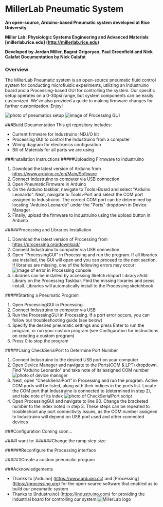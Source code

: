 # MillerLab Pneumatic System

**An open-source, Arduino-based Pneumatic system developed at Rice University**

**Miller Lab: Physiologic Systems Engineering and Advanced Materials**
**[millerlab.rice.edu] (http://millerlab.rice.edu)**

**Developed by Jordan Miller, Bagrat Grigoryan, Paul Greenfield and Nick Calafat**
**Documentation by Nick Calafat**

### Overview
The MillerLab Pneumatic system is an open-source pneumatic fluid control system for conducting microfluidic experiments, utilizing an Industruino board and a Processing-based GUI for controlling the system.
Our specific setup operates on a 0-30psi range, but system components can be easily customized. We've also provided a guide to making firmware changes for further customization. Enjoy!

![photo of pneumatics setup](PicsVids/OpenSourcePneumaticSystem.jpg)
![image of Processing GUI](PicsVids/ProcessingGUI.PNG)

###Build Documentation
This git repository includes:
- Current firmware for Industruino IND.I/O kit
- Processing GUI to control the Industruino from a computer
- Wiring diagram for electronics configuration
- Bill of Materials for all parts we are using

###Installation Instructions
#####Uploading Firmware to Industruino
1. Download the latest version of Arduino from https://www.arduino.cc/en/Main/Software
2. Connect Industruino to computer via USB connection
3. Open PneumaticFirmware in Arduino
4. On the Arduino taskbar, navigate to Tools>Board and select "Arduino Leonardo". Next, navigate to Tools>Port and select the COM port assigned to Industruino.
   The correct COM port can be determined by locating "Arduino Leonardo" under the "Ports" dropdown in Device Manager
5. Finally, upload the firmware to Industruino using the upload button in Arduino

#####Processing and Libraries Installation
1. Download the latest version of Processing from https://processing.org/download/
2. Connect Industruino to computer via USB connection
3. Open "ProcessingGUI" in Processing and run the program. If all libraries are installed, the GUI will open and you can proceed to the next section.
   If libraries are missing, one of the following errors may occur:
![image of error in Processing console](PicsVids/ProcessingLibraryError.PNG)
4. Libraries can be installed by accessing Sketch>Import Library>Add Library on the Processing Taskbar. Find the missing libraries and press install. 
   Libraries will automatically install to the Processing sketchbook

#####Starting a Pneumatic Program
1. Open ProcessingGUI in Processing
2. Connect Industruino to computer via USB
3. Run the ProcessingGUI in Processing. If a port error occurs, you can follow our troubleshooting guide (see below)
4. Specify the desired pneumatic settings and press Enter to run the program, or run your custom program (see Configuration for instructions on creating a custom program)
5. Press 0 to stop the program

#####Using CheckSerialPort to Determine Port Number
1. Connect Industruino to the desired USB port on your computer
2. Open Device Manager and navigate to the Ports(COM & LPT) dropdown. Find "Arduino Leonardo" and take note of its assigned COM number
   ![photo of device manager](PicsVids/DeviceManager_PortNo.PNG)
3. Next, open "CheckSerialPort" in Processing and run the program. Active COM ports will be listed, along with their indices in the ports list.
   Locate the COM port that Industruino is connected to (determined in step 2), and take note of its index
   ![photo of CheckSerialPort script](PicsVids/CheckSerialPort.PNG)
4. Open ProcessingGUI and navigate to line 90. Change the bracketed number to the index noted in step 3.
   These steps can be repeated to troubleshoot any port connectivity issues, as the COM number assigned to Industruino will depend on USB port used and other connected devices

###Configuration
 Coming soon...

####I want to:
######Change the ramp step size

######Reconfigure the Processing interface

######Create a custom pneumatic program


###Acknowledgements
- Thanks to [Arduino] (https://www.arduino.cc) and [Processing] (https://processing.org) for the open-source software that enabled us to build our pneumatic system
- Thanks to [Industruino] (https://industruino.com) for providing the industrial board for controlling our system
![MillerLab logo](PicsVids/MillerLab_logo.jpg)